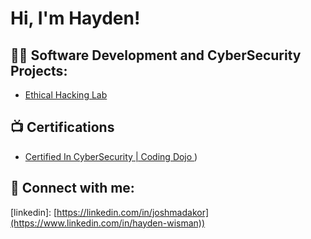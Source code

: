 <h1>Hi, I'm Hayden! 
  
<h2>👨‍💻 Software Development and CyberSecurity Projects:</h2>

  - [Ethical Hacking Lab]()

<h2>📺 Certifications</h2>

- [Certified In CyberSecurity | Coding Dojo ]([file:///C:/Users/Owner/Downloads/Coding%20Dojo%20Official%20Certificate%20(2).pdf))

<h2> 🤳 Connect with me:</h2>


[linkedin]: [https://linkedin.com/in/joshmadakor](https://www.linkedin.com/in/hayden-wisman))

<!--
**joshmadakor1/joshmadakor1** is a ✨ _special_ ✨ repository because its `README.md` (this file) appears on your GitHub profile.

Here are some ideas to get you started:

- 🔭 I’m currently working on ...
- 🌱 I’m currently learning ...
- 👯 I’m looking to collaborate on ...
- 🤔 I’m looking for help with ...
- 💬 Ask me about ...
- 📫 How to reach me: ...
- 😄 Pronouns: ...
- ⚡ Fun fact: ...
-->

